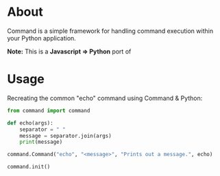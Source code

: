 # About
Command is a simple framework for handling command execution within your Python application.  

**Note:** This is a **Javascript => Python** port of

# Usage
Recreating the common "echo" command using Command & Python:
```python
from command import command

def echo(args):
	separator = " "
	message = separator.join(args)
	print(message)

command.Command("echo", "<message>", "Prints out a message.", echo)

command.init()
```

